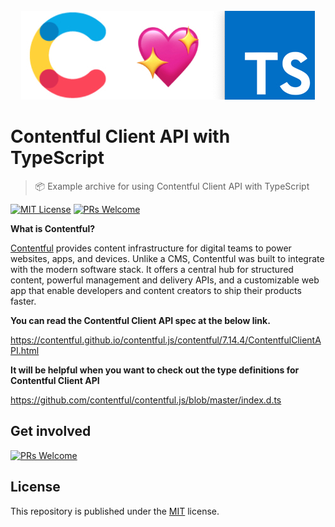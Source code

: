 <div align='center'>
  <br />
  <img src='.github/header.png' />
  <br />
</div>

# Contentful Client API with TypeScript

> 📦 Example archive for using Contentful Client API with TypeScript

[![MIT License](https://camo.githubusercontent.com/e7302c620b3589a361fc5503732f3505347205d4/68747470733a2f2f696d672e736869656c64732e696f2f62616467652f6c6963656e73652d4d49542d627269676874677265656e2e737667)](https://github.com/contentful/contentful.js/blob/master/LICENSE)
[![PRs Welcome](https://camo.githubusercontent.com/3bdd41e5de716ba36d3ac44e59e826ab535a0d21/68747470733a2f2f696d672e736869656c64732e696f2f62616467652f5052732d77656c636f6d652d627269676874677265656e2e7376673f6d61784167653d3331353537363030)](http://makeapullrequest.com/)



**What is Contentful?**

[Contentful](https://www.contentful.com/) provides content infrastructure for digital teams to power websites, apps, and devices. Unlike a CMS, Contentful was built to integrate with the modern software stack. It offers a central hub for structured content, powerful management and delivery APIs, and a customizable web app that enable developers and content creators to ship their products faster.



**You can read the Contentful Client API spec at the below link.**

https://contentful.github.io/contentful.js/contentful/7.14.4/ContentfulClientAPI.html

**It will be helpful when you want to check out the type definitions for Contentful Client API**

https://github.com/contentful/contentful.js/blob/master/index.d.ts



## Get involved

[![PRs Welcome](https://camo.githubusercontent.com/3bdd41e5de716ba36d3ac44e59e826ab535a0d21/68747470733a2f2f696d672e736869656c64732e696f2f62616467652f5052732d77656c636f6d652d627269676874677265656e2e7376673f6d61784167653d3331353537363030)](http://makeapullrequest.com/)



## License

This repository is published under the [MIT](https://github.com/contentful/contentful.js/blob/master/LICENSE) license.
